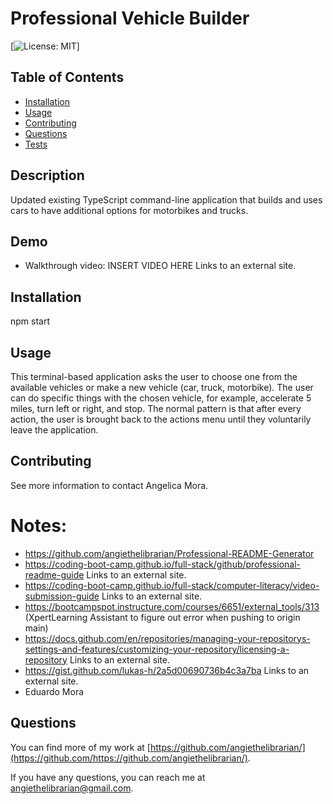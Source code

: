 # Professional Vehicle Builder

[![License: MIT](https://img.shields.io/badge/License-MIT-yellow.svg)]

## Table of Contents

- [Installation](#installation)
- [Usage](#usage)
- [Contributing](#contributing)
- [Questions](#questions)
- [Tests](#tests)

## Description

Updated existing TypeScript command-line application that builds and uses cars to have additional options for motorbikes and trucks.

## Demo

- Walkthrough video: INSERT VIDEO HERE Links to an external site.

## Installation

npm start

## Usage

This terminal-based application asks the user to choose one from the available vehicles or make a new vehicle (car, truck, motorbike). The user can do specific things with the chosen vehicle, for example, accelerate 5 miles, turn left or right, and stop. The normal pattern is that after every action, the user is brought back to the actions menu until they voluntarily leave the application.

## Contributing

See more information to contact Angelica Mora.

# Notes: 
- https://github.com/angiethelibrarian/Professional-README-Generator
- https://coding-boot-camp.github.io/full-stack/github/professional-readme-guide Links to an external site.
- https://coding-boot-camp.github.io/full-stack/computer-literacy/video-submission-guide Links to an external site.
- https://bootcampspot.instructure.com/courses/6651/external_tools/313 (XpertLearning Assistant to figure out error when pushing to origin main)
- https://docs.github.com/en/repositories/managing-your-repositorys-settings-and-features/customizing-your-repository/licensing-a-repository Links to an external site.
- https://gist.github.com/lukas-h/2a5d00690736b4c3a7ba Links to an external site.
- Eduardo Mora 

## Questions

You can find more of my work at [https://github.com/angiethelibrarian/](https://github.com/https://github.com/angiethelibrarian/).

If you have any questions, you can reach me at [angiethelibrarian@gmail.com](mailto:angiethelibrarian@gmail.com).